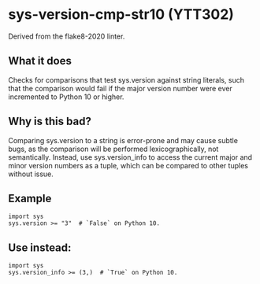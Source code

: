 # sys-version-cmp-str10 (YTT302)
Derived from the flake8-2020 linter.
## What it does
Checks for comparisons that test sys.version against string literals,
such that the comparison would fail if the major version number were
ever incremented to Python 10 or higher.
## Why is this bad?
Comparing sys.version to a string is error-prone and may cause subtle
bugs, as the comparison will be performed lexicographically, not
semantically.
Instead, use sys.version_info to access the current major and minor
version numbers as a tuple, which can be compared to other tuples
without issue.
## Example
```
import sys
sys.version >= "3"  # `False` on Python 10.
```
## Use instead:
```
import sys
sys.version_info >= (3,)  # `True` on Python 10.
```